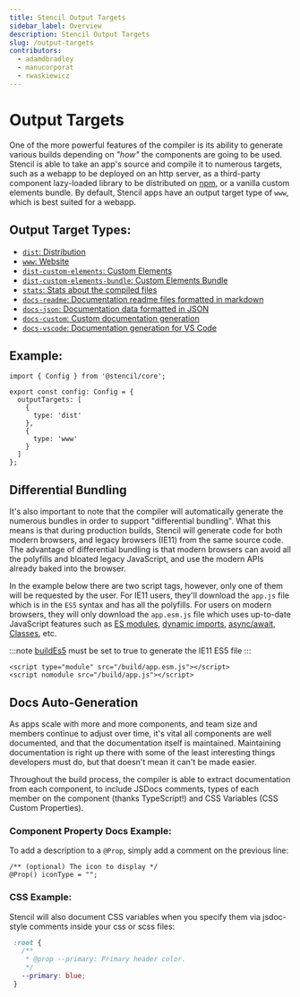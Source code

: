 ```yaml
---
title: Stencil Output Targets
sidebar_label: Overview
description: Stencil Output Targets
slug: /output-targets
contributors:
  - adamdbradley
  - manucorporat
  - rwaskiewicz
---
```


# Output Targets

One of the more powerful features of the compiler is its ability to generate various builds depending on _"how"_ the components are going to be used. Stencil is able to take an app's source and compile it to numerous targets, such as a webapp to be deployed on an http server, as a third-party component lazy-loaded library to be distributed on [npm](https://www.npmjs.com/), or a vanilla custom elements bundle. By default, Stencil apps have an output target type of `www`, which is best suited for a webapp.


## Output Target Types:
 - [`dist`: Distribution](/docs/distribution)
 - [`www`: Website](/docs/www)
 - [`dist-custom-elements`: Custom Elements](/docs/custom-elements)
 - [`dist-custom-elements-bundle`: Custom Elements Bundle](/docs/custom-elements-bundle)
 - [`stats`: Stats about the compiled files](/docs/stats)
 - [`docs-readme`: Documentation readme files formatted in markdown](/docs/docs-readme)
 - [`docs-json`: Documentation data formatted in JSON](/docs/docs-json)
 - [`docs-custom`: Custom documentation generation](/docs/docs-custom)
 - [`docs-vscode`: Documentation generation for VS Code](/docs/docs-vscode)

## Example:

```tsx
import { Config } from '@stencil/core';

export const config: Config = {
  outputTargets: [
    {
      type: 'dist'
    },
    {
      type: 'www'
    }
  ]
};
```


## Differential Bundling

It's also important to note that the compiler will automatically generate the numerous bundles in order to support "differential bundling". What this means is that during production builds, Stencil will generate code for both modern browsers, and legacy browsers (IE11) from the same source code. The advantage of differential bundling is that modern browsers can avoid all the polyfills and bloated legacy JavaScript, and use the modern APIs already baked into the browser.

In the example below there are two script tags, however, only one of them will be requested by the user. For IE11 users, they'll download the `app.js` file which is in the `ES5` syntax and has all the polyfills. For users on modern browsers, they will only download the `app.esm.js` file which uses up-to-date JavaScript features such as [ES modules](https://developers.google.com/web/fundamentals/primers/modules), [dynamic imports](https://developer.mozilla.org/en-US/docs/Web/JavaScript/Reference/Statements/import#Dynamic_Import), [async/await](https://developer.mozilla.org/en-US/docs/Learn/JavaScript/Asynchronous/Async_await), [Classes](https://developer.mozilla.org/en-US/docs/Web/JavaScript/Reference/Classes), etc.

:::note
[buildEs5](/docs/config#buildes5) must be set to true to generate the IE11 ES5 file 
:::

```markup
<script type="module" src="/build/app.esm.js"></script>
<script nomodule src="/build/app.js"></script>
```


## Docs Auto-Generation

As apps scale with more and more components, and team size and members continue to adjust over time, it's vital all components are well documented, and that the documentation itself is maintained. Maintaining documentation is right up there with some of the least interesting things developers must do, but that doesn't mean it can't be made easier.

Throughout the build process, the compiler is able to extract documentation from each component, to include JSDocs comments, types of each member on the component (thanks TypeScript!) and CSS Variables (CSS Custom Properties).


### Component Property Docs Example:

To add a description to a `@Prop`, simply add a comment on the previous line:

```tsx
/** (optional) The icon to display */
@Prop() iconType = "";
```

### CSS Example:

Stencil will also document CSS variables when you specify them via jsdoc-style comments inside your css or scss files:

```css
 :root {
   /**
    * @prop --primary: Primary header color.
    */
   --primary: blue;
 }
```
